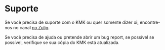 # Suporte

Se você precisa de suporte com o KMK ou quer somente dizer oi, encontre-nos no
canal [no Zulip](https://kmkfw.zulipchat.com).

Se você precisa de ajuda ou pretende abrir um bug report, se
possível se possível, verifique se sua cópia do KMK está atualizada.
